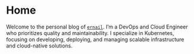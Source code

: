 # Home

Welcome to the personal blog of [`ernail`](https://github.com/ernail).
I’m a DevOps and Cloud Engineer who prioritizes quality and maintainability.
I specialize in Kubernetes, focusing on developing, deploying,
and managing scalable infrastructure and cloud-native solutions.
